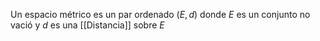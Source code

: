 Un espacio métrico es un par ordenado $(E,d)$ donde $E$ es un conjunto no vació y $d$ es una [[Distancia]] sobre $E$ 